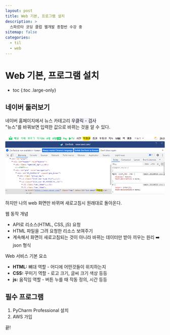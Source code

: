 ```yaml
---
layout: post
title: Web 기본, 프로그램 설치
description: >
  스파르타 코딩 클럽 웹개발 종합반 수강 중
sitemap: false
categories:
  - til
  - web
---
```


# Web 기본, 프로그램 설치

* toc
{:toc .large-only}

## 네이버 둘러보기

네이버 홈페이지에서 뉴스 카테고리 <span style='background-color: #f5f0ff'>우클릭 - 검사</span>  
"뉴스"를 바꿔보면 입력한 값으로 바뀌는 것을 알 수 있다.

![그림1](/assets/img/web/naver_hack.png)

하지만 나의 web 화면만 바뀌며 새로고침시 원래대로 돌아온다.

웹 동작 개념
- API로 리소스(HTML, CSS, jS) 요청
- HTML 파일을 그려 요청한 리소스 보여주기 
- 계속해서 화면이 새로고침되는 것이 아니라 바뀌는 데이터만 받아 끼우는 원리 ➡️ json 형식

Web 서비스 기본 요소
- __HTML:__ 뼈대 역할 - 어디에 어떤것들이 위치하는지
- __CSS:__ 꾸미기 역할 - 로고 크기, 글씨 크기 색상 등등
- __js:__ 움직임 역할 - 버튼 누를 때 작동 정의, 시간 등등

## 필수 프로그램

1. PyCharm Professional 설치
2. AWS 가입

끝!